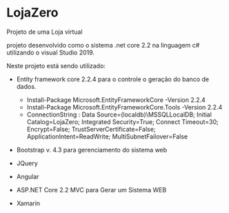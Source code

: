 # LojaZero
 Projeto de uma Loja virtual

 projeto desenvolvido como o sistema .net core 2.2 na linguagem c# utilizando o visual Studio 2019.

 Neste projeto está sendo utilizado:
 * Entity framework core 2.2.4 para o controle o geração do banco de dados.
   * Install-Package Microsoft.EntityFrameworkCore -Version 2.2.4
   * Install-Package Microsoft.EntityFrameworkCore.Tools -Version 2.2.4
   * ConnectionString : Data Source=(localdb)\MSSQLLocalDB; Initial Catalog=LojaZero; Integrated Security=True; Connect Timeout=30; Encrypt=False; TrustServerCertificate=False; ApplicationIntent=ReadWrite; MultiSubnetFailover=False

 * Bootstrap v. 4.3 para gerenciamento do sistema web
 
 * JQuery

 * Angular 

 * ASP.NET Core 2.2 MVC para Gerar um Sistema WEB

 * Xamarin
